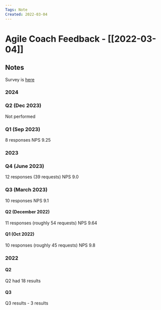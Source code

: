 ```yaml
---
Tags: Note
Created: 2022-03-04
---
```

# Agile Coach Feedback - [[2022-03-04]]
## Notes
Survey is [here](https://docs.google.com/forms/d/1G8uAp1pfg2y7Wlj5Dn1W9rpLwxfavZG49nkE0MZFG98/edit#response=ACYDBNjeoeE_zDcDMbZQ4zOuJdiV7_LCEln-8Ihcsipqcb8ixGkLxsMA_c9-bH5_5_f8q3U)

### 2024
### Q2 (Dec 2023)
Not performed

### Q1 (Sep 2023)
8 responses
NPS 9.25
### 2023
### Q4 (June 2023)
12 responses (39 requests)
NPS 9.0

### Q3 (March 2023)
10 responses
NPS 9.1

#### Q2 (December 2022)
11 responses (roughly 54 requests)
NPS 9.64

#### Q1 (Oct 2022)
10 responses (roughly 45 requests)
NPS 9.8


### 2022
#### Q2
Q2 had 18 results

#### Q3
Q3 results - 3 results
